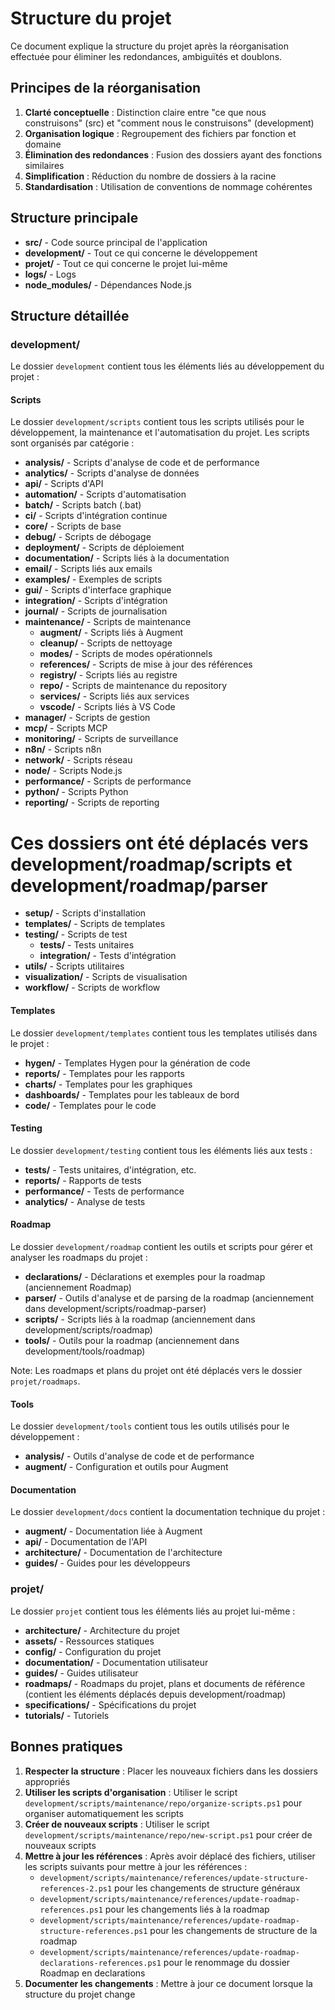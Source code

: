 # Structure du projet

Ce document explique la structure du projet après la réorganisation effectuée pour éliminer les redondances, ambiguïtés et doublons.

## Principes de la réorganisation

1. **Clarté conceptuelle** : Distinction claire entre "ce que nous construisons" (src) et "comment nous le construisons" (development)
2. **Organisation logique** : Regroupement des fichiers par fonction et domaine
3. **Élimination des redondances** : Fusion des dossiers ayant des fonctions similaires
4. **Simplification** : Réduction du nombre de dossiers à la racine
5. **Standardisation** : Utilisation de conventions de nommage cohérentes

## Structure principale

- **src/** - Code source principal de l'application
- **development/** - Tout ce qui concerne le développement
- **projet/** - Tout ce qui concerne le projet lui-même
- **logs/** - Logs
- **node_modules/** - Dépendances Node.js

## Structure détaillée

### development/

Le dossier `development` contient tous les éléments liés au développement du projet :

#### Scripts

Le dossier `development/scripts` contient tous les scripts utilisés pour le développement, la maintenance et l'automatisation du projet. Les scripts sont organisés par catégorie :

- **analysis/** - Scripts d'analyse de code et de performance
- **analytics/** - Scripts d'analyse de données
- **api/** - Scripts d'API
- **automation/** - Scripts d'automatisation
- **batch/** - Scripts batch (.bat)
- **ci/** - Scripts d'intégration continue
- **core/** - Scripts de base
- **debug/** - Scripts de débogage
- **deployment/** - Scripts de déploiement
- **documentation/** - Scripts liés à la documentation
- **email/** - Scripts liés aux emails
- **examples/** - Exemples de scripts
- **gui/** - Scripts d'interface graphique
- **integration/** - Scripts d'intégration
- **journal/** - Scripts de journalisation
- **maintenance/** - Scripts de maintenance
  - **augment/** - Scripts liés à Augment
  - **cleanup/** - Scripts de nettoyage
  - **modes/** - Scripts de modes opérationnels
  - **references/** - Scripts de mise à jour des références
  - **registry/** - Scripts liés au registre
  - **repo/** - Scripts de maintenance du repository
  - **services/** - Scripts liés aux services
  - **vscode/** - Scripts liés à VS Code
- **manager/** - Scripts de gestion
- **mcp/** - Scripts MCP
- **monitoring/** - Scripts de surveillance
- **n8n/** - Scripts n8n
- **network/** - Scripts réseau
- **node/** - Scripts Node.js
- **performance/** - Scripts de performance
- **python/** - Scripts Python
- **reporting/** - Scripts de reporting
# Ces dossiers ont été déplacés vers development/roadmap/scripts et development/roadmap/parser
- **setup/** - Scripts d'installation
- **templates/** - Scripts de templates
- **testing/** - Scripts de test
  - **tests/** - Tests unitaires
  - **integration/** - Tests d'intégration
- **utils/** - Scripts utilitaires
- **visualization/** - Scripts de visualisation
- **workflow/** - Scripts de workflow

#### Templates

Le dossier `development/templates` contient tous les templates utilisés dans le projet :

- **hygen/** - Templates Hygen pour la génération de code
- **reports/** - Templates pour les rapports
- **charts/** - Templates pour les graphiques
- **dashboards/** - Templates pour les tableaux de bord
- **code/** - Templates pour le code

#### Testing

Le dossier `development/testing` contient tous les éléments liés aux tests :

- **tests/** - Tests unitaires, d'intégration, etc.
- **reports/** - Rapports de tests
- **performance/** - Tests de performance
- **analytics/** - Analyse de tests

#### Roadmap

Le dossier `development/roadmap` contient les outils et scripts pour gérer et analyser les roadmaps du projet :

- **declarations/** - Déclarations et exemples pour la roadmap (anciennement Roadmap)
- **parser/** - Outils d'analyse et de parsing de la roadmap (anciennement dans development/scripts/roadmap-parser)
- **scripts/** - Scripts liés à la roadmap (anciennement dans development/scripts/roadmap)
- **tools/** - Outils pour la roadmap (anciennement dans development/tools/roadmap)

Note: Les roadmaps et plans du projet ont été déplacés vers le dossier `projet/roadmaps`.

#### Tools

Le dossier `development/tools` contient tous les outils utilisés pour le développement :

- **analysis/** - Outils d'analyse de code et de performance
- **augment/** - Configuration et outils pour Augment

#### Documentation

Le dossier `development/docs` contient la documentation technique du projet :

- **augment/** - Documentation liée à Augment
- **api/** - Documentation de l'API
- **architecture/** - Documentation de l'architecture
- **guides/** - Guides pour les développeurs

### projet/

Le dossier `projet` contient tous les éléments liés au projet lui-même :

- **architecture/** - Architecture du projet
- **assets/** - Ressources statiques
- **config/** - Configuration du projet
- **documentation/** - Documentation utilisateur
- **guides/** - Guides utilisateur
- **roadmaps/** - Roadmaps du projet, plans et documents de référence (contient les éléments déplacés depuis development/roadmap)
- **specifications/** - Spécifications du projet
- **tutorials/** - Tutoriels

## Bonnes pratiques

1. **Respecter la structure** : Placer les nouveaux fichiers dans les dossiers appropriés
2. **Utiliser les scripts d'organisation** : Utiliser le script `development/scripts/maintenance/repo/organize-scripts.ps1` pour organiser automatiquement les scripts
3. **Créer de nouveaux scripts** : Utiliser le script `development/scripts/maintenance/repo/new-script.ps1` pour créer de nouveaux scripts
4. **Mettre à jour les références** : Après avoir déplacé des fichiers, utiliser les scripts suivants pour mettre à jour les références :
   - `development/scripts/maintenance/references/update-structure-references-2.ps1` pour les changements de structure généraux
   - `development/scripts/maintenance/references/update-roadmap-references.ps1` pour les changements liés à la roadmap
   - `development/scripts/maintenance/references/update-roadmap-structure-references.ps1` pour les changements de structure de la roadmap
   - `development/scripts/maintenance/references/update-roadmap-declarations-references.ps1` pour le renommage du dossier Roadmap en declarations
5. **Documenter les changements** : Mettre à jour ce document lorsque la structure du projet change
